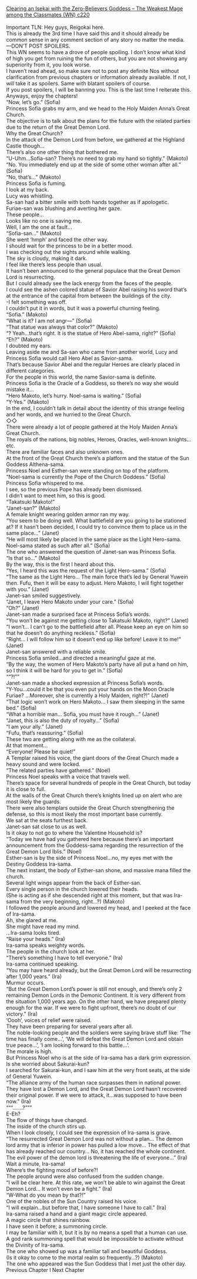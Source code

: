 [Clearing an Isekai with the Zero-Believers Goddess – The Weakest Mage among the Classmates (WN) c220](https://isekailunatic.com/2021/02/01/wm-chapter-220-the-great-demon-lords-revival/)
<br/><br/>
Important TLN: Hey guys, Reigokai here.<br/>
This is already the 3rd time I have said this and it should already be common sense in any comment section of any story no matter the media. <br/>
—DON’T POST SPOILERS.<br/>
This WN seems to have a drove of people spoiling. I don’t know what kind of high you get from ruining the fun of others, but you are not showing any superiority from it, you look worse.<br/>
I haven’t read ahead, so make sure not to post any definite Nos without clarification from previous chapters or information already available. If not, I will take it as spoilers. Same with blatant spoilers of course. <br/>
If you post spoilers, I will be banning you. This is the last time I reiterate this.<br/>
Anyways, enjoy the chapters! <br/>
“Now, let’s go.” (Sofia)<br/>
Princess Sofia grabs my arm, and we head to the Holy Maiden Anna’s Great Church. <br/>
The objective is to talk about the plans for the future with the related parties due to the return of the Great Demon Lord.<br/>
Why the Great Church?<br/>
In the attack of the Demon Lord from before, we gathered at the Highland Castle though…<br/>
There’s also one other thing that bothered me.<br/>
“U-Uhm…Sofia-san? There’s no need to grab my hand so tightly.” (Makoto)<br/>
“No. You immediately end up at the side of some other woman after all.” (Sofia)<br/>
“No, that’s…” (Makoto)<br/>
Princess Sofia is fuming.<br/>
I look at my back.<br/>
Lucy was whistling.<br/>
Sa-san had a bitter smile with both hands together as if apologetic.<br/>
Furiae-san was blushing and averting her gaze.<br/>
These people…<br/>
Looks like no one is saving me.<br/>
Well, I am the one at fault…<br/>
“Sofia-san…” (Makoto)<br/>
She went ‘hmph’ and faced the other way.<br/>
I should wait for the princess to be in a better mood.<br/>
I was checking out the sights around while walking.<br/>
The sky is cloudy, making it dark.<br/>
I feel like there’s less people than usual. <br/>
It hasn’t been announced to the general populace that the Great Demon Lord is resurrecting.<br/>
But I could already see the lack energy from the faces of the people.<br/>
I could see the ashen colored statue of Savior Abel raising his sword that’s at the entrance of the capital from between the buildings of the city.<br/>
-I felt something was off.<br/>
I couldn’t put it in words, but it was a powerful churning feeling.<br/>
“Sofia.” (Makoto)<br/>
“What is it? I am not angr—” (Sofia)<br/>
“That statue was always that color?” (Makoto)<br/>
“? Yeah…that’s right. It is the statue of Hero Abel-sama, right?” (Sofia)<br/>
“Eh?” (Makoto)<br/>
I doubted my ears.<br/>
Leaving aside me and Sa-san who came from another world, Lucy and Princess Sofia would call Hero Abel as Savior-sama.<br/>
That’s because Savior Abel and the regular Heroes are clearly placed in different categories.<br/>
For the people in this world, the name Savior-sama is definite.<br/>
Princess Sofia is the Oracle of a Goddess, so there’s no way she would mistake it…<br/>
“Hero Makoto, let’s hurry. Noel-sama is waiting.” (Sofia)<br/>
“Y-Yes.” (Makoto)<br/>
In the end, I couldn’t talk in detail about the identity of this strange feeling and her words, and we hurried to the Great Church.<br/>
◇◇<br/>
There were already a lot of people gathered at the Holy Maiden Anna’s Great Church.<br/>
The royals of the nations, big nobles, Heroes, Oracles, well-known knights…etc.<br/>
There are familiar faces and also unknown ones.<br/>
At the front of the Great Church there’s a platform and the statue of the Sun Goddess Althena-sama.<br/>
Princess Noel and Esther-san were standing on top of the platform.<br/>
“Noel-sama is currently the Pope of the Church Goddess.” (Sofia)<br/>
Princess Sofia whispered to me.<br/>
I see, so the previous Pope has already been dismissed.<br/>
I didn’t want to meet him, so this is good.<br/>
“Takatsuki Makoto!” <br/>
“Janet-san?” (Makoto)<br/>
A female knight wearing golden armor ran my way.<br/>
“You seem to be doing well. What battlefield are you going to be stationed at? If it hasn’t been decided, I could try to convince them to place us in the same place…” (Janet)<br/>
“He will most likely be placed in the same place as the Light Hero-sama. Noel-sama stated as such after all.” (Sofia)<br/>
The one who answered the question of Janet-san was Princess Sofia.<br/>
“Is that so…” (Makoto)<br/>
By the way, this is the first I heard about this.<br/>
“Yes, I heard this was the request of the Light Hero-sama.” (Sofia)<br/>
“The same as the Light Hero… The main force that’s led by General Yuwein then. Fufu, then it will be easy to adjust. Hero Makoto, I will fight together with you.” (Janet)<br/>
Janet-san smiled suggestively.<br/>
“Janet, I leave Hero Makoto under your care.” (Sofia)<br/>
“Oh?” (Janet)<br/>
Janet-san made a surprised face at Princess Sofia’s words.<br/>
“You won’t be against me getting close to Takatsuki Makoto, right?” (Janet)<br/>
“I won’t… I can’t go to the battlefield after all. Please keep an eye on him so that he doesn’t do anything reckless.” (Sofia)<br/>
“Right… I will follow him so it doesn’t end up like before! Leave it to me!” (Janet)<br/>
Janet-san answered with a reliable smile.<br/>
Princess Sofia smiled…and directed a meaningful gaze at me.<br/>
“By the way, the women of Hero Makoto’s party have all put a hand on him, so I think it will be hard for you to get in.” (Sofia)<br/>
““?!””<br/>
Janet-san made a shocked expression at Princess Sofia’s words.<br/>
“Y-You…could it be that you even put your hands on the Moon Oracle Furiae? …Moreover, she is currently a Holy Maiden, right?!” (Janet)<br/>
“That logic won’t work on Hero Makoto… I saw them sleeping in the same bed.” (Sofia)<br/>
“What a horrible man… Sofia, you must have it rough…” (Janet)<br/>
“Janet, this is also the duty of royalty…” (Sofia)<br/>
“I am your ally.” (Janet)<br/>
“Fufu, that’s reassuring.” (Sofia)<br/>
These two are getting along with me as the collateral.<br/>
At that moment…<br/>
“Everyone! Please be quiet!” <br/>
A Templar raised his voice, the giant doors of the Great Church made a heavy sound and were locked.<br/>
“The related parties have gathered.” (Noel)<br/>
Princess Noel speaks with a voice that travels well.<br/>
There’s space for several hundreds of people in the Great Church, but today it is close to full.<br/>
At the walls of the Great Church there’s knights lined up on alert who are most likely the guards.<br/>
There were also templars outside the Great Church strengthening the defense, so this is most likely the most important base currently.<br/>
We sat at the seats furthest back.<br/>
Janet-san sat close to us as well.<br/>
Is it okay to not go to where the Valentine Household is?<br/>
“Today we have had you gathered here because there’s an important announcement from the Goddess-sama regarding the resurrection of the Great Demon Lord Iblis.” (Noel)<br/>
Esther-san is by the side of Princess Noel…no, my eyes met with the Destiny Goddess Ira-sama. <br/>
The next instant, the body of Esther-san shone, and massive mana filled the church.<br/>
Several light wings appear from the back of Esther-san.<br/>
Every single person in the church lowered their heads.<br/>
(She is acting as if she descended right at this moment, but that was Ira-sama from the very beginning, right…?) (Makoto)<br/>
I followed the people around and lowered my head, and I peeked at the face of Ira-sama.<br/>
Ah, she glared at me.<br/>
She might have read my mind.<br/>
…Ira-sama looks tired.<br/>
“Raise your heads.” (Ira)<br/>
Ira-sama speaks weighty words.<br/>
The people in the church look at her.<br/>
“There’s something I have to tell everyone.” (Ira)<br/>
Ira-sama continued speaking.<br/>
“You may have heard already, but the Great Demon Lord will be resurrecting after 1,000 years.” (Ira)<br/>
Murmur occurs.<br/>
“But the Great Demon Lord’s power is still not enough, and there’s only 2 remaining Demon Lords in the Demonic Continent. It is very different from the situation 1,000 years ago. On the other hand, we have prepared plenty enough for the war. If we were to fight upfront, there’s no doubt of our victory.” (Ira)<br/>
‘Oooh’, voices of relief were raised.<br/>
They have been preparing for several years after all.<br/>
The noble-looking people and the soldiers were saying brave stuff like: ‘The time has finally come…’, ‘We will defeat the Great Demon Lord and obtain true peace…’, ‘I am looking forward to this battle…’.<br/>
The morale is high.<br/>
But Princess Noel who is at the side of Ira-sama has a dark grim expression.<br/>
Is she worried about Sakurai-kun?<br/>
I searched for Sakurai-kun, and I saw him at the very front seats, at the side of General Yuwein.<br/>
“The alliance army of the human race surpasses them in national power. They have lost a Demon Lord, and the Great Demon Lord hasn’t recovered their original power. If we were to attack, it…was supposed to have been now.” (Ira)<br/>
“““…….?”””<br/>
E-Eh?<br/>
The flow of things have changed.<br/>
The inside of the church stirs up.<br/>
When I look closely, I could see the expression of Ira-sama is grave.<br/>
“The resurrected Great Demon Lord was not without a plan… The demon lord army that is inferior in power has pulled a low move… The effect of that has already reached our country… No, it has reached the whole continent. The evil power of the demon lord is threatening the life of everyone…” (Ira)<br/>
Wait a minute, Ira-sama!<br/>
Where’s the fighting mood of before?! <br/>
The people around were also confused from the sudden change.<br/>
“I will be clear here. At this rate, we won’t be able to win against the Great Demon Lord… It won’t even be a fight.” (Ira)<br/>
“W-What do you mean by that?!” <br/>
One of the nobles of the Sun Country raised his voice.<br/>
“I will explain…but before that, I have someone I have to call.” (Ira)<br/>
Ira-sama raised a hand and a giant magic circle appeared.<br/>
A magic circle that shines rainbow.<br/>
I have seen it before; a summoning circle.<br/>
I may be familiar with it, but it is by no means a spell that a human can use.<br/>
A god rank summoning spell that would be impossible to activate without the Divinity of Ira-sama.<br/>
The one who showed up was a familiar tall and beautiful Goddess.<br/>
(Is it okay to come to the mortal realm so frequently…?) (Makoto)<br/>
The one who appeared was the Sun Goddess that I met just the other day.<br/>
Previous Chapter l Next Chapter<br/>
 